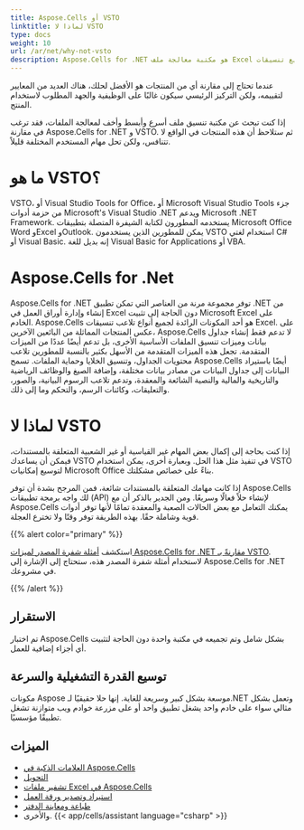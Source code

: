 ```yaml
---
title: Aspose.Cells أو VSTO
linktitle: لماذا لا VSTO
type: docs
weight: 10
url: /ar/net/why-not-vsto
description: Aspose.Cells for .NET هو مكتبة معالجة ملف Excel المتقدمة توفر دعمًا كبيرًا لجميع تنسيقات Microsoft Excel وتنسيقات الملفات الأخرى. VSTO و Aspose.Cells لا يتنافسان مع بعضهما البعض لأنهما يحلان مهام المستخدم المختلفة قليلاً باستخدام C#.
---
```


عندما تحتاج إلى مقارنة أي من المنتجات هو الأفضل لحلك، هناك العديد من المعايير لتقييمه، ولكن التركيز الرئيسي سيكون غالبًا على الوظيفية والجهد المطلوب لاستخدام المنتج.

إذا كنت تبحث عن مكتبة تنسيق ملف أسرع وأبسط وأخف لمعالجة الملفات، فقد ترغب في مقارنة Aspose.Cells for .NET و VSTO. ثم ستلاحظ أن هذه المنتجات في الواقع لا تتنافس، ولكن تحل مهام المستخدم المختلفة قليلاً.

# **ما هو VSTO؟**
VSTO، أو Visual Studio Tools for Office، أو Microsoft Visual Studio Tools جزء من حزمة أدوات Microsoft's Visual Studio .NET ويدعم Microsoft .NET Framework. يستخدمه المطورون لكتابة الشيفرة المتصلة بتطبيقات Microsoft Office Word وExcel وOutlook. يمكن للمطورين الذين يستخدمون VSTO استخدام لغتي C# أو Visual Basic. إنه بديل للغة Visual Basic for Applications أو VBA.

# **Aspose.Cells for .Net**
Aspose.Cells for .NET توفر مجموعة مرنة من العناصر التي تمكن تطبيق .NET من إنشاء وإدارة أوراق العمل في Excel دون الحاجة إلى تثبيت Microsoft Excel على الخادم. Aspose.Cells هو أحد المكونات الرائدة لجميع أنواع تلاعب تنسيقات Excel. على عكس المنتجات المماثلة من البائعين الآخرين، Aspose.Cells لا تدعم فقط إنشاء جداول بيانات وميزات تنسيق الملفات الأساسية الأخرى، بل تدعم أيضًا عددًا من الميزات المتقدمة. تجعل هذه الميزات المتقدمة من الأسهل بكثير بالنسبة للمطورين تلاعب محتويات الجداول، وتنسيق الخلايا وحماية الملفات. تسمح Aspose.Cells أيضًا باستيراد البيانات إلى جداول البيانات من مصادر بيانات مختلفة، وإضافة الصيغ والوظائف الرياضية والتاريخية والمالية والنصية الشائعة والمعقدة، وتدعم تلاعب الرسوم البيانية، والصور، والتعليقات، وكائنات الرسم، والتحكم وما إلى ذلك.

# **لماذا لا VSTO**

إذا كنت بحاجة إلى إكمال بعض المهام غير القياسية أو غير الشعبية المتعلقة بالمستندات، فيمكن أن يساعدك VSTO في تنفيذ مثل هذا الحل. وبعبارة أخرى، يمكن استخدام VSTO لتوسيع إمكانيات Microsoft Office بناءً على خصائص مشكلتك.

إذا كانت مهامك المتعلقة بالمستندات شائعة، فمن المرجح بشدة أن توفر Aspose.Cells لك واجه برمجة تطبيقات (API) لإنشاء حلاً فعالًا وسريعًا. ومن الجدير بالذكر أن مع Aspose.Cells يمكنك التعامل مع بعض الحالات الصعبة والمعقدة تمامًا لأنها توفر أدوات قوية وشاملة حقًا. بهذه الطريقة توفر وقتًا ولا تخترع العجلة.

{{% alert color="primary" %}}

استكشف [أمثلة شفرة المصدر لميزات Aspose.Cells for .NET مقارنةً بـ VSTO](https://github.com/aspose-cells/Aspose.Cells-for-.NET/releases/tag/MissingFeaturesAsposeCellsForVSTO1.1). لاستخدام أمثلة شفرة المصدر هذه، ستحتاج إلى الإشارة إلى Aspose.Cells for .NET في مشروعك.

{{% /alert %}}

## الاستقرار

تم اختبار Aspose.Cells بشكل شامل وتم تجميعه في مكتبة واحدة دون الحاجة لتثبيت أي أجزاء إضافية للعمل.

## توسيع القدرة التشغيلية والسرعة

مكونات Aspose موسعة بشكل كبير وسريعة للغاية. إنها حلا حقيقيًا لـ.NET وتعمل بشكل مثالي سواء على خادم واحد يشغل تطبيق واحد أو على مزرعة خوادم ويب متوازنة تشغل تطبيقًا مؤسسيًا.

## الميزات

- [العلامات الذكية في Aspose.Cells](/cells/ar/net/smart-markers-in-aspose-cells/)
- [التحويل](/cells/ar/net/conversion/)
- [تشفير ملفات Excel في Aspose.Cells](/cells/ar/net/encrypting-excel-files-in-aspose-cells/)
- [استيراد وتصدير ورقة العمل](/cells/ar/net/import-and-export-worksheet/)
- [طباعة ومعاينة الدفتر](/cells/ar/net/print-and-preview/)
- والأخرى.
{{< app/cells/assistant language="csharp" >}}
